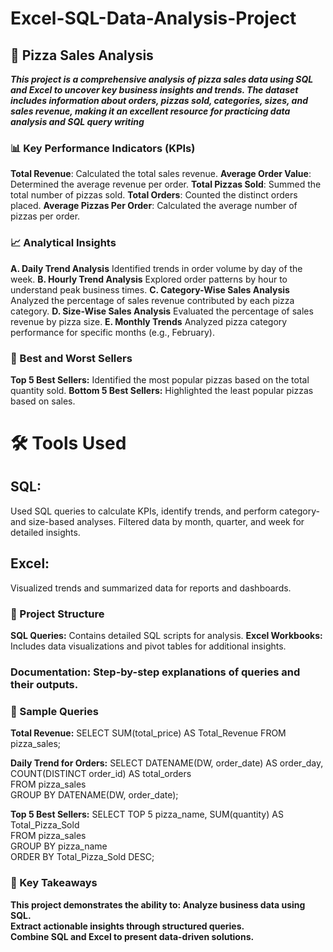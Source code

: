# Excel-SQL-Data-Analysis-Project

## 🍕 Pizza Sales Analysis 

***This project is a comprehensive analysis of pizza sales data using SQL and Excel to uncover key business insights and trends. 
The dataset includes information about orders, pizzas sold, categories, sizes, and sales revenue, 
making it an excellent resource for practicing data analysis and SQL query writing***

### 📊 Key Performance Indicators (KPIs)
**Total Revenue**: Calculated the total sales revenue.
**Average Order Value**: Determined the average revenue per order.
**Total Pizzas Sold**: Summed the total number of pizzas sold.
**Total Orders**: Counted the distinct orders placed.
**Average Pizzas Per Order**: Calculated the average number of pizzas per order.

### 📈 Analytical Insights
**A. Daily Trend Analysis**
Identified trends in order volume by day of the week.
**B. Hourly Trend Analysis**
Explored order patterns by hour to understand peak business times.
**C. Category-Wise Sales Analysis**
Analyzed the percentage of sales revenue contributed by each pizza category.
**D. Size-Wise Sales Analysis**
Evaluated the percentage of sales revenue by pizza size.
**E. Monthly Trends**
Analyzed pizza category performance for specific months (e.g., February).

### 🥇 Best and Worst Sellers
**Top 5 Best Sellers:** Identified the most popular pizzas based on the total quantity sold.
**Bottom 5 Best Sellers:** Highlighted the least popular pizzas based on sales.


# 🛠️ Tools Used
## SQL:
Used SQL queries to calculate KPIs, identify trends, and perform category- and size-based analyses.
Filtered data by month, quarter, and week for detailed insights.

## Excel:
Visualized trends and summarized data for reports and dashboards.

### 📂 Project Structure
**SQL Queries:** Contains detailed SQL scripts for analysis.
**Excel Workbooks:** Includes data visualizations and pivot tables for additional insights.

### Documentation: Step-by-step explanations of queries and their outputs.
### 📝 Sample Queries
**Total Revenue:**
SELECT SUM(total_price) AS Total_Revenue FROM pizza_sales;  

**Daily Trend for Orders:**
SELECT DATENAME(DW, order_date) AS order_day, COUNT(DISTINCT order_id) AS total_orders  
FROM pizza_sales  
GROUP BY DATENAME(DW, order_date);  

**Top 5 Best Sellers:**
SELECT TOP 5 pizza_name, SUM(quantity) AS Total_Pizza_Sold  
FROM pizza_sales  
GROUP BY pizza_name  
ORDER BY Total_Pizza_Sold DESC;  

### 🌟 Key Takeaways
**This project demonstrates the ability to:
Analyze business data using SQL.                                                                                
Extract actionable insights through structured queries.                                                                                                    
Combine SQL and Excel to present data-driven solutions.**                                                                                                                              


